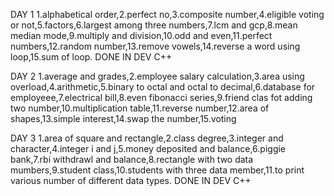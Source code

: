 DAY 1 1.alphabetical order,2.perfect no,3.composite number,4.eligible voting or not,5.factors,6.largest among three numbers,7.lcm and gcp,8.mean median mode,9.multiply and division,10.odd and even,11.perfect numbers,12.random number,13.remove vowels,14.reverse a word using loop,15.sum of loop. DONE IN DEV C++



DAY 2 1.average and grades,2.employee salary calculation,3.area using overload,4.arithmetic,5.binary to octal and octal to decimal,6.database for employeee,7.electrical bill,8.even fibonacci series,9.friend clas fot adding two number,10.multiplication table,11.reverse number,12.area of shapes,13.simple interest,14.swap the number,15.voting 




DAY 3 1.area of square and rectangle,2.class degree,3.integer and character,4.integer i and j,5.money deposited and balance,6.piggie bank,7.rbi withdrawl and balance,8.rectangle with two data mumbers,9.student class,10.students with three data member,11.to print various number of different data types. DONE IN DEV C++
